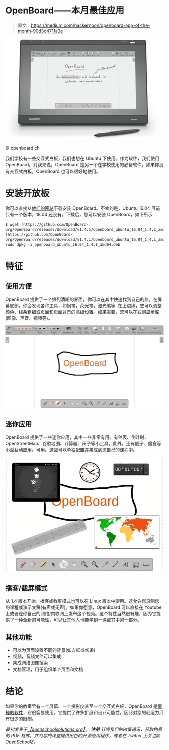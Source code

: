 # OpenBoard——本月最佳应用

> 原文：<https://medium.com/hackernoon/openboard-app-of-the-month-90d3c4711a3e>

![](img/8b381990a974de8b1ffc4c7845ef1e12.png)

© openboard.ch

我们学校有一些交互式白板，我们也想在 Ubuntu 下使用。作为软件，我们使用 OpenBoard。对我来说，OpenBoard 是另一个在学校使用的必备软件。如果你没有交互式白板，OpenBoard 也可以很好地使用。

# 安装开放板

你可以直接从[他们的网站](http://openboard.ch/index.en.html)下载安装 OpenBoard。不幸的是，Ubuntu 16.04 目前只有一个版本，18.04 还没有。下载后，您可以安装 OpenBoard，如下所示:

```
$ wget [https://github.com/OpenBoard-org/OpenBoard/releases/download/v1.4.1/openboard_ubuntu_16.04_1.4.1_amd64.deb](https://github.com/OpenBoard-org/OpenBoard/releases/download/v1.4.1/openboard_ubuntu_16.04_1.4.1_amd64.deb)$ sudo dpkg -i openboard_ubuntu_16.04_1.4.1_amd64.deb
```

# 特征

## 使用方便

OpenBoard 提供了一个排列清晰的界面，你可以在其中快速找到自己的路。在屏幕底部，你会发现各种工具，如钢笔，荧光笔，激光笔等..在上边缘，您可以调整颜色、线条粗细或页面和页面背景的高级设置。如果需要，您可以在右侧显示库(图像、声音、视频等)。

![](img/b32cce6eb35b66fadbca5643180f1a8b.png)

## 迷你应用

OpenBoard 提供了一些迷你应用，其中一些非常有用。有钟表、倒计时、OpenStreetMap、谷歌地图、计算器、尺子等小工具。此外，还有骰子、魔盒等小型互动应用。可用。这些可以单独配置并集成到您自己的课程中。

![](img/76afe043ad98b1e2d69b11c0f4f668aa.png)

## 播客/截屏模式

从 1.4 版本开始，播客或截屏模式也可以在 Linux 版本中使用。这允许您录制您的课程或演示文稿(有声或无声)。如果你愿意，OpenBoard 可以直接在 Youtube 上或者在你自己的网络/内联网上发布这个视频。这个特性当然很有趣，因为它提供了一种全新的可能性，可以让其他人也能学到一课或其中的一部分。

## 其他功能

*   可以为页面设置不同的背景(如方框或线条)
*   视频，音频文件可以集成
*   集成网络图像搜索
*   文档管理，用于组织单个页面和文档

# 结论

如果你的教室里有一个屏幕、一个投影仪甚至一个交互式白板，OpenBoard 是[很棒的软件](https://openschoolsolutions.org/category/app-of-the-month/)，它很容易使用。它提供了许多扩展和设计可能性，因此对您的创造力只有很少的限制。

*最初发表于*[*【openschoolsolutions.org】*](https://openschoolsolutions.org/openboard-app-of-the-month/)*。* ***注册*** *订阅我们的时事通讯，获取免费的 PDF 格式，并为您的课堂提供出色的开源应用程序，或者在 Twitter 上关注*[*@ OpenSchoolZ*](https://twitter.com/OpenSchoolZ)*。*